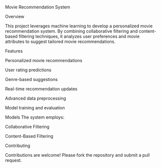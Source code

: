 Movie Recommendation System

Overview

This project leverages machine learning to develop a personalized movie recommendation system. By combining collaborative filtering and content-based filtering techniques, it analyzes user preferences and movie attributes to suggest tailored movie recommendations.

Features

Personalized movie recommendations

User rating predictions

Genre-based suggestions

Real-time recommendation updates

Advanced data preprocessing

Model training and evaluation


Models
The system employs:

Collaborative Filtering

Content-Based Filtering


Contributing

Contributions are welcome! Please fork the repository and submit a pull request.
